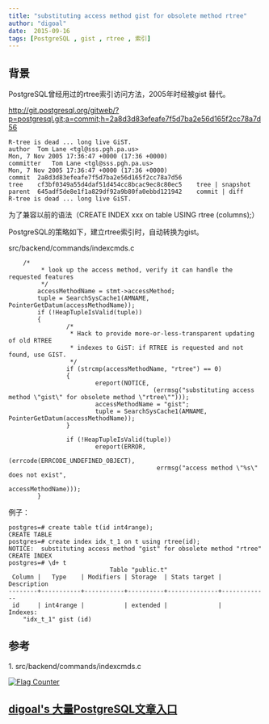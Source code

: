 ```yaml
---
title: "substituting access method gist for obsolete method rtree"
author: "digoal"
date:  2015-09-16
tags: [PostgreSQL , gist , rtree , 索引]
---
```

## 背景                                   
PostgreSQL曾经用过的rtree索引访问方法，2005年时经被gist 替代。  
  
http://git.postgresql.org/gitweb/?p=postgresql.git;a=commit;h=2a8d3d83efeafe7f5d7ba2e56d165f2cc78a7d56  
  
```  
R-tree is dead ... long live GiST.  
author	Tom Lane <tgl@sss.pgh.pa.us>	  
Mon, 7 Nov 2005 17:36:47 +0000 (17:36 +0000)  
committer	Tom Lane <tgl@sss.pgh.pa.us>	  
Mon, 7 Nov 2005 17:36:47 +0000 (17:36 +0000)  
commit	2a8d3d83efeafe7f5d7ba2e56d165f2cc78a7d56  
tree	cf3bf0349a55d4daf51d454cc8bcac9ec8c80ec5	tree | snapshot  
parent	645adf5de8e1f1a829df92a9b80fa0ebbd121942	commit | diff  
R-tree is dead ... long live GiST.  
```  
  
为了兼容以前的语法（CREATE INDEX xxx on table USING rtree (columns);）  
  
PostgreSQL的策略如下，建立rtree索引时，自动转换为gist。  
  
  
src/backend/commands/indexcmds.c  
  
```	  
	/*  
         * look up the access method, verify it can handle the requested features  
         */  
        accessMethodName = stmt->accessMethod;  
        tuple = SearchSysCache1(AMNAME, PointerGetDatum(accessMethodName));  
        if (!HeapTupleIsValid(tuple))  
        {  
                /*  
                 * Hack to provide more-or-less-transparent updating of old RTREE  
                 * indexes to GiST: if RTREE is requested and not found, use GIST.  
                 */  
                if (strcmp(accessMethodName, "rtree") == 0)  
                {  
                        ereport(NOTICE,  
                                        (errmsg("substituting access method \"gist\" for obsolete method \"rtree\"")));  
                        accessMethodName = "gist";  
                        tuple = SearchSysCache1(AMNAME, PointerGetDatum(accessMethodName));  
                }  
  
                if (!HeapTupleIsValid(tuple))  
                        ereport(ERROR,  
                                        (errcode(ERRCODE_UNDEFINED_OBJECT),  
                                         errmsg("access method \"%s\" does not exist",  
                                                        accessMethodName)));  
        }  
```  
  
例子：  
  
```  
postgres=# create table t(id int4range);  
CREATE TABLE  
postgres=# create index idx_t_1 on t using rtree(id);  
NOTICE:  substituting access method "gist" for obsolete method "rtree"  
CREATE INDEX  
postgres=# \d+ t  
                            Table "public.t"  
 Column |   Type    | Modifiers | Storage  | Stats target | Description   
--------+-----------+-----------+----------+--------------+-------------  
 id     | int4range |           | extended |              |   
Indexes:  
    "idx_t_1" gist (id)  
```  
  
## 参考  
1\. src/backend/commands/indexcmds.c  
  
<a rel="nofollow" href="http://info.flagcounter.com/h9V1"  ><img src="http://s03.flagcounter.com/count/h9V1/bg_FFFFFF/txt_000000/border_CCCCCC/columns_2/maxflags_12/viewers_0/labels_0/pageviews_0/flags_0/"  alt="Flag Counter"  border="0"  ></a>  
  
  
  
  
  
  
## [digoal's 大量PostgreSQL文章入口](https://github.com/digoal/blog/blob/master/README.md "22709685feb7cab07d30f30387f0a9ae")
  
